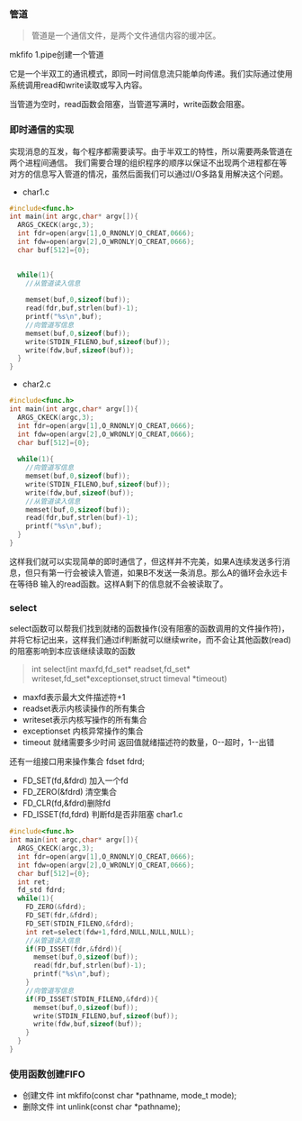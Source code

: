 ### 管道
> 管道是一个通信文件，是两个文件通信内容的缓冲区。

mkfifo 1.pipe创建一个管道

它是一个半双工的通讯模式，即同一时间信息流只能单向传递。我们实际通过使用系统调用read和write读取或写入内容。

当管道为空时，read函数会阻塞，当管道写满时，write函数会阻塞。

### 即时通信的实现
实现消息的互发，每个程序都需要读写。由于半双工的特性，所以需要两条管道在两个进程间通信。
我们需要合理的组织程序的顺序以保证不出现两个进程都在等对方的信息写入管道的情况，虽然后面我们可以通过I/O多路复用解决这个问题。
+ char1.c
```c
#include<func.h>
int main(int argc,char* argv[]){
  ARGS_CKECK(argc,3);
  int fdr=open(argv[1],O_RNONLY|O_CREAT,0666);
  int fdw=open(argv[2],O_WRONLY|O_CREAT,0666);
  char buf[512]={0};
  

  while(1){
    //从管道读入信息
    
    memset(buf,0,sizeof(buf));
    read(fdr,buf,strlen(buf)-1);
    printf("%s\n",buf);
    //向管道写信息
    memset(buf,0,sizeof(buf));
    write(STDIN_FILENO,buf,sizeof(buf));
    write(fdw,buf,sizeof(buf));
  }
}
```

+ char2.c
```c
#include<func.h>
int main(int argc,char* argv[]){
  ARGS_CKECK(argc,3);
  int fdr=open(argv[1],O_RNONLY|O_CREAT,0666);
  int fdw=open(argv[2],O_WRONLY|O_CREAT,0666);
  char buf[512]={0};
  
  while(1){
    //向管道写信息
    memset(buf,0,sizeof(buf));
    write(STDIN_FILENO,buf,sizeof(buf));
    write(fdw,buf,sizeof(buf));
    //从管道读入信息
    memset(buf,0,sizeof(buf));
    read(fdr,buf,strlen(buf)-1);
    printf("%s\n",buf);
  }
}
```
这样我们就可以实现简单的即时通信了，但这样并不完美，如果A连续发送多行消息，但只有第一行会被读入管道，如果B不发送一条消息。那么A的循环会永远卡在等待B
输入的read函数。这样A剩下的信息就不会被读取了。
### select
select函数可以帮我们找到就绪的函数操作(没有阻塞的函数调用的文件操作符)，并将它标记出来，这样我们通过if判断就可以继续write，而不会让其他函数(read)的阻塞影响到本应该继续读取的函数
> int select(int maxfd,fd_set* readset,fd_set* writeset,fd_set*exceptionset,struct timeval *timeout)
+ maxfd表示最大文件描述符+1
+ readset表示内核读操作的所有集合
+ writeset表示内核写操作的所有集合
+ exceptionset 内核异常操作的集合
+ timeout 就绪需要多少时间
返回值就绪描述符的数量，0--超时，1--出错

还有一组接口用来操作集合
fdset fdrd;
+ FD_SET(fd,&fdrd) 加入一个fd
+ FD_ZERO(&fdrd) 清空集合
+ FD_CLR(fd,&fdrd)删除fd
+ FD_ISSET(fd,fdrd) 判断fd是否非阻塞
char1.c
```c
#include<func.h>
int main(int argc,char* argv[]){
  ARGS_CKECK(argc,3);
  int fdr=open(argv[1],O_RNONLY|O_CREAT,0666);
  int fdw=open(argv[2],O_WRONLY|O_CREAT,0666);
  char buf[512]={0};
  int ret;
  fd_std fdrd;
  while(1){
    FD_ZERO(&fdrd);
    FD_SET(fdr,&fdrd);
    FD_SET(STDIN_FILENO,&fdrd);
    int ret=select(fdw+1,fdrd,NULL,NULL,NULL);
    //从管道读入信息
    if(FD_ISSET(fdr,&fdrd)){
      memset(buf,0,sizeof(buf));
      read(fdr,buf,strlen(buf)-1);
      printf("%s\n",buf);
    }
    //向管道写信息
    if(FD_ISSET(STDIN_FILENO,&fdrd)){
      memset(buf,0,sizeof(buf));
      write(STDIN_FILENO,buf,sizeof(buf));
      write(fdw,buf,sizeof(buf));
    }
  }
}
```

### 使用函数创建FIFO
+ 创建文件 int mkfifo(const char *pathname, mode_t mode);
+ 删除文件 int unlink(const char *pathname);

